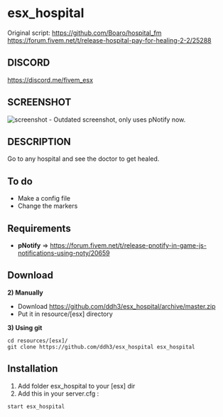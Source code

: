 # esx_hospital
Original script: https://github.com/Boaro/hospital_fm
https://forum.fivem.net/t/release-hospital-pay-for-healing-2-2/25288


## DISCORD

https://discord.me/fivem_esx

## SCREENSHOT

![screenshot](https://i.imgur.com/ZO4SQGH.jpg) - Outdated screenshot, only uses pNotify now.

## DESCRIPTION

Go to any hospital and see the doctor to get healed.

## To do

- Make a config file
- Change the markers 

## Requirements

- **pNotify** => https://forum.fivem.net/t/release-pnotify-in-game-js-notifications-using-noty/20659

## Download

**2) Manually**

- Download https://github.com/ddh3/esx_hospital/archive/master.zip
- Put it in resource/[esx] directory

**3) Using git**

```
cd resources/[esx]/
git clone https://github.com/ddh3/esx_hospital esx_hospital
```

## Installation

1) Add folder esx_hospital to your [esx] dir
2) Add this in your server.cfg :

```
start esx_hospital
```
